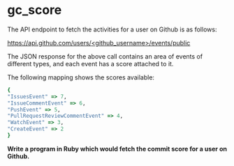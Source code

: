 # gc_score

The API endpoint to fetch the activities for a user on Github is as follows:

[https://api.github.com/users/<github_username>/events/public](https://api.github.com/users/<github_username>/events/public)

The JSON response for the above call contains an area of events of different types, and
each event has a score attached to it.

The following mapping shows the scores available:

```ruby
{
"IssuesEvent" => 7,
"IssueCommentEvent" => 6,
"PushEvent" => 5,
"PullRequestReviewCommentEvent" => 4,
"WatchEvent" => 3,
"CreateEvent" => 2
}
```

**Write a program in Ruby which would fetch the commit score for a user on Github.**
